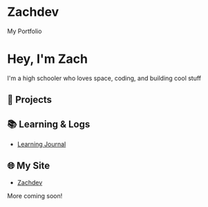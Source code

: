 # Zachdev
My Portfolio
# Hey, I'm Zach 

I'm a high schooler who loves space, coding, and building cool stuff 

## 🚀 Projects


## 📚 Learning & Logs
- [Learning Journal](https://github.com/Zachdev/learning-journal)


## 🌐 My Site
- [Zachdev]([https://github.com/yfujr/Zachdev.github.io](https://github.com/yfujr/Zachdev/tree/main))

More coming soon!
